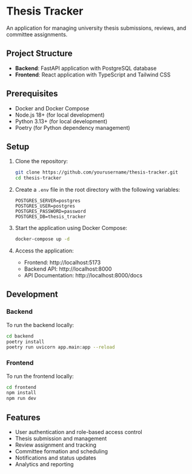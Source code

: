 # Thesis Tracker

An application for managing university thesis submissions, reviews, and committee assignments.

## Project Structure

- **Backend**: FastAPI application with PostgreSQL database
- **Frontend**: React application with TypeScript and Tailwind CSS

## Prerequisites

- Docker and Docker Compose
- Node.js 18+ (for local development)
- Python 3.13+ (for local development)
- Poetry (for Python dependency management)

## Setup

1. Clone the repository:
   ```bash
   git clone https://github.com/yourusername/thesis-tracker.git
   cd thesis-tracker
   ```

2. Create a `.env` file in the root directory with the following variables:
   ```
   POSTGRES_SERVER=postgres
   POSTGRES_USER=postgres
   POSTGRES_PASSWORD=password
   POSTGRES_DB=thesis_tracker
   ```

3. Start the application using Docker Compose:
   ```bash
   docker-compose up -d
   ```

4. Access the application:
   - Frontend: http://localhost:5173
   - Backend API: http://localhost:8000
   - API Documentation: http://localhost:8000/docs

## Development

### Backend

To run the backend locally:

```bash
cd backend
poetry install
poetry run uvicorn app.main:app --reload
```

### Frontend

To run the frontend locally:

```bash
cd frontend
npm install
npm run dev
```

## Features

- User authentication and role-based access control
- Thesis submission and management
- Review assignment and tracking
- Committee formation and scheduling
- Notifications and status updates
- Analytics and reporting 